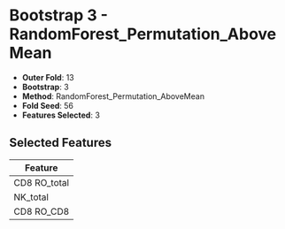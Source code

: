 # Bootstrap 3 - RandomForest_Permutation_AboveMean

- **Outer Fold**: 13
- **Bootstrap**: 3
- **Method**: RandomForest_Permutation_AboveMean
- **Fold Seed**: 56
- **Features Selected**: 3

## Selected Features

| Feature |
|---------|
| CD8 RO_total |
| NK_total |
| CD8 RO_CD8 |

